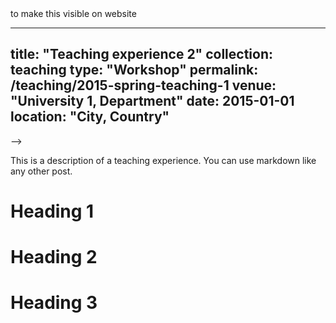 <!---
"Remove <!--- and --> to make this visible on website
---
title: "Teaching experience 2"
collection: teaching
type: "Workshop"
permalink: /teaching/2015-spring-teaching-1
venue: "University 1, Department"
date: 2015-01-01
location: "City, Country"
---

-->

This is a description of a teaching experience. You can use markdown like any other post.

Heading 1
======

Heading 2
======

Heading 3
======
